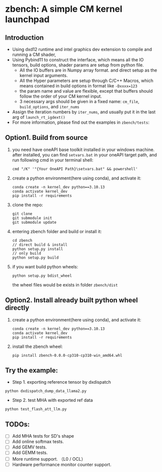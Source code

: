 zbench:  A simple CM kernel launchpad
==============

## Introduction

- Using dxd12 runtime and intel graphics dev extension to compile and running a CM shader, 
- Using Pybind11 to construct the interface, which means all the IO tensors, build options, shader params are setup from python file.
  - All the IO buffers are in Numpy array format. and direct setup as the kernel input arguments.
  - All the Hyper parameters are setup through C/C++ Macros, which means contained in build options in format like `-Dxxxx=123`
  - the param name and value are flexible, except that buffers should follow the order of your CM kernel input.
  - 3 necessary args should be given in a fixed name: `cm_file`, `build_options`, and `iter_nums`
- Assign the iteration numbers by `iter_nums`, and usually put it in the last arg of  `launch_rt_igdext()`
- For more information, please find out the examples in `zbench/tests`:

## Option1. Build from source

1. you need have oneAPI base toolkit installed in your windows machine. after installed, you can find `setvars.bat` in your oneAPI target path, and run following cmd in your terminal shell:

   ```shell
   cmd "/K" '"{Your OneAPI Path}\setvars.bat" && powershell'
   ```

2. create a python environment(here using conda), and activate it: 

   ```shell
   conda create -n kernel_dev python==3.10.13
   conda activate kernel_dev
   pip install -r requirements
   ```

3. clone the repo:

   ```
   git clone
   git submodule init
   git submodule update 
   ```

4. entering zbench folder and build or install it:

   ```shell
   cd zbench
   // direct build & install 
   python setup.py install
   // only build
   python setup.py build
   ```

5. if you want build python wheels:

   ```shell
   python setup.py bdist_wheel
   ```

   the wheel files would be exists in folder `zbench/dist`

## Option2. Install already built python wheel directly


1. create a python environment(here using conda), and activate it: 

   ```shell
   conda create -n kernel_dev python==3.10.13
   conda activate kernel_dev
   pip install -r requirements
   ```

2. install the zbench wheel:

   ```shell
   pip install zbench-0.0.0-cp310-cp310-win_amd64.whl
   ```

## Try the example:

- Step 1. exporting reference tensor by dxdispatch

```shell
python dxdispatch_dump_data_llama2.py
```

- Step 2. test MHA with exported ref data

```
python test_flash_att_llm.py
```

## TODOs:

- [ ] Add MHA tests for SD's shape
- [ ] Add online softmax tests.
- [ ] Add GEMV tests.
- [ ] Add GEMM tests.
- [ ] More runtime support. （L0 / OCL）
- [ ] Hardware performance monitor counter support.